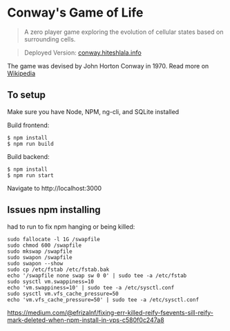 # Conway's Game of Life

> A zero player game exploring the evolution of cellular states based on surrounding cells.

> Deployed Version: [conway.hiteshlala.info](http://conway.hiteshlala.info)

The game was devised by John Horton Conway in 1970.  Read more on [Wikipedia](https://en.wikipedia.org/wiki/Conway%27s_Game_of_Life)


## To setup

Make sure you have Node, NPM, ng-cli, and SQLite installed

Build frontend:

    $ npm install
    $ npm run build

Build backend:

    $ npm install
    $ npm run start

Navigate to http://localhost:3000



## Issues npm installing

had to run to fix npm hanging or being killed:
```
sudo fallocate -l 1G /swapfile
sudo chmod 600 /swapfile
sudo mkswap /swapfile
sudo swapon /swapfile
sudo swapon --show
sudo cp /etc/fstab /etc/fstab.bak
echo '/swapfile none swap sw 0 0' | sudo tee -a /etc/fstab
sudo sysctl vm.swappiness=10
echo 'vm.swappiness=10' | sudo tee -a /etc/sysctl.conf
sudo sysctl vm.vfs_cache_pressure=50
echo 'vm.vfs_cache_pressure=50' | sudo tee -a /etc/sysctl.conf
```
https://medium.com/@efrizalnf/fixing-err-killed-reify-fsevents-sill-reify-mark-deleted-when-npm-install-in-vps-c580f0c247a8


